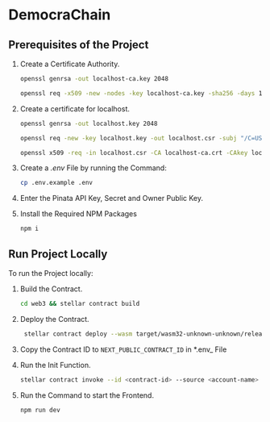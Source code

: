 # DemocraChain

## Prerequisites of the Project

1. Create a Certificate Authority.

   ```sh
   openssl genrsa -out localhost-ca.key 2048
   ```
   ```sh
   openssl req -x509 -new -nodes -key localhost-ca.key -sha256 -days 1024 -out localhost-ca.crt -subj "/C=US/ST=State/L=City/O=Organization/CN=localhost"
   ```

2. Create a certificate for localhost.

   ```sh
   openssl genrsa -out localhost.key 2048
   ```
   ```sh
   openssl req -new -key localhost.key -out localhost.csr -subj "/C=US/ST=State/L=City/O=Organization/CN=localhost"
   ```
   ```sh
   openssl x509 -req -in localhost.csr -CA localhost-ca.crt -CAkey localhost-ca.key -CAcreateserial -out localhost.crt -days 500 -sha256
   ```

3. Create a _.env_ File by running the Command:

   ```sh
   cp .env.example .env
   ```

4. Enter the Pinata API Key, Secret and Owner Public Key. 

5. Install the Required NPM Packages

   ```sh
   npm i
   ```

## Run Project Locally

To run the Project locally:

1. Build the Contract. 

   ```sh
   cd web3 && stellar contract build
   ```
   
2. Deploy the Contract.

   ```sh
    stellar contract deploy --wasm target/wasm32-unknown-unknown/release/voting_organization.wasm --source <account-name> --network <network-name>
    ```

3. Copy the Contract ID to `NEXT_PUBLIC_CONTRACT_ID` in \*.env\_ File

4. Run the Init Function.

   ```sh
   stellar contract invoke --id <contract-id> --source <account-name> --network <network-name> -- init --owner-address <owner-address>
   ```
5. Run the Command to start the Frontend.

   ```sh
   npm run dev
   ```
